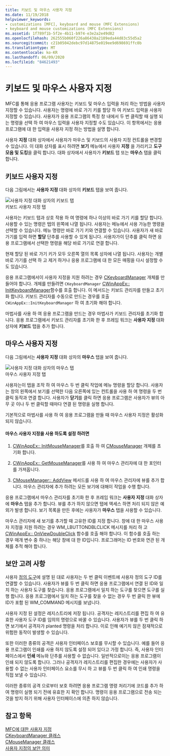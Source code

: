 ```yaml
---
title: 키보드 및 마우스 사용자 지정
ms.date: 11/19/2018
helpviewer_keywords:
- customizations [MFC], keyboard and mouse (MFC Extensions)
- keyboard and mouse customizations (MFC Extensions)
ms.assetid: 1f789f1b-5f2e-4b11-b974-e3e2a2e49d82
ms.openlocfilehash: 262555b060f226a86438a2189eda44d83c55d5a2
ms.sourcegitcommit: c21b05042debc97d14875e019ee9d698691ffc0b
ms.translationtype: MT
ms.contentlocale: ko-KR
ms.lasthandoff: 06/09/2020
ms.locfileid: "84621493"
---
```

# <a name="keyboard-and-mouse-customization"></a>키보드 및 마우스 사용자 지정

MFC를 통해 응용 프로그램 사용자는 키보드 및 마우스 입력을 처리 하는 방법을 사용자 지정할 수 있습니다. 사용자는 명령에 바로 가기 키를 할당 하 여 키보드 입력을 사용자 지정할 수 있습니다. 사용자가 응용 프로그램의 특정 창 내에서 두 번 클릭할 때 실행 되는 명령을 선택 하 여 마우스 입력을 사용자 지정할 수도 있습니다. 이 항목에서는 응용 프로그램에 대 한 입력을 사용자 지정 하는 방법을 설명 합니다.

사용자 **지정** 대화 상자에서 사용자가 마우스 및 키보드의 사용자 지정 컨트롤을 변경할 수 있습니다. 이 대화 상자를 표시 하려면 **보기** 메뉴에서 사용자 **지정** 을 가리키고 **도구 모음 및 도킹**을 클릭 합니다. 대화 상자에서 사용자가 **키보드** 탭 또는 **마우스** 탭을 클릭 합니다.

## <a name="keyboard-customization"></a>키보드 사용자 지정

다음 그림에서는 **사용자 지정** 대화 상자의 **키보드** 탭을 보여 줍니다.

![사용자 지정 대화 상자의 키보드 탭](../mfc/media/mfcnextkeyboardtab.png "사용자 지정 대화 상자의 키보드 탭") <br/>
키보드 사용자 지정 탭

사용자는 키보드 탭과 상호 작용 하 여 명령에 하나 이상의 바로 가기 키를 할당 합니다. 사용할 수 있는 명령은 탭의 왼쪽에 나열 됩니다. 사용자는 메뉴에서 사용 가능한 명령을 선택할 수 있습니다. 메뉴 명령만 바로 가기 키와 연결할 수 있습니다. 사용자가 새 바로 가기를 입력 하면 **할당** 단추를 사용할 수 있게 됩니다. 사용자가이 단추를 클릭 하면 응용 프로그램에서 선택한 명령을 해당 바로 가기로 연결 합니다.

현재 할당 된 바로 가기 키가 모두 오른쪽 열의 목록 상자에 나열 됩니다. 사용자는 개별 바로 가기를 선택 하 고 제거 하거나 응용 프로그램에 대 한 모든 매핑을 다시 설정할 수도 있습니다.

응용 프로그램에서이 사용자 지정을 지원 하려는 경우 [CKeyboardManager](reference/ckeyboardmanager-class.md) 개체를 만들어야 합니다. 개체를 만들려면 `CKeyboardManager` [CWinAppEx:: InitKeyboardManager](reference/cwinappex-class.md#initkeyboardmanager)함수를 호출 합니다. 이 메서드는 키보드 관리자를 만들고 초기화 합니다. 키보드 관리자를 수동으로 만드는 경우를 호출 `CWinAppEx::InitKeyboardManager` 하 여 초기화 해야 합니다.

마법사를 사용 하 여 응용 프로그램을 만드는 경우 마법사가 키보드 관리자를 초기화 합니다. 응용 프로그램에서 키보드 관리자를 초기화 한 후 프레임 워크는 **사용자 지정** 대화 상자에 **키보드** 탭을 추가 합니다.

## <a name="mouse-customization"></a>마우스 사용자 지정

다음 그림에서는 **사용자 지정** 대화 상자의 **마우스** 탭을 보여 줍니다.

![사용자 지정 대화 상자의 마우스 탭](../mfc/media/mfcnextmousetab.png "사용자 지정 대화 상자의 마우스 탭") <br/>
마우스 사용자 지정 탭

사용자는이 탭을 조작 하 여 마우스 두 번 클릭 작업에 메뉴 명령을 할당 합니다. 사용자는 창의 왼쪽에서 보기를 선택한 다음 오른쪽에 있는 컨트롤을 사용 하 여 명령을 두 번 클릭 동작과 연결 합니다. 사용자가 **닫기**를 클릭 하면 응용 프로그램은 사용자가 뷰의 아무 곳 이나 두 번 클릭할 때마다 연결 된 명령을 실행 합니다.

기본적으로 마법사를 사용 하 여 응용 프로그램을 만들 때 마우스 사용자 지정은 활성화 되지 않습니다.

#### <a name="to-enable-mouse-customization"></a>마우스 사용자 지정을 사용 하도록 설정 하려면

1. [CWinAppEx:: InitMouseManager](reference/cwinappex-class.md#initmousemanager)를 호출 하 여 [CMouseManager](reference/cmousemanager-class.md) 개체를 초기화 합니다.

1. [CWinAppEx:: GetMouseManager](reference/cwinappex-class.md#getmousemanager)를 사용 하 여 마우스 관리자에 대 한 포인터를 가져옵니다.

1. [CMouseManager:: AddView](reference/cmousemanager-class.md#addview) 메서드를 사용 하 여 마우스 관리자에 뷰를 추가 합니다. 마우스 관리자에 추가 하려는 모든 보기에 대해이 작업을 수행 합니다.

응용 프로그램에서 마우스 관리자를 초기화 한 후 프레임 워크는 **사용자 지정** 대화 상자에 **마우스** 탭을 추가 합니다. 뷰를 추가 하지 않으면 탭에 액세스 하면 처리 되지 않은 예외가 발생 합니다. 보기 목록을 만든 후에는 사용자가 **마우스** 탭을 사용할 수 있습니다.

마우스 관리자에 새 보기를 추가할 때 고유한 ID를 지정 합니다. 창에 대 한 마우스 사용자 지정을 지원 하려는 경우 WM_LBUTTONDBLCLICK 메시지를 처리 하 고 [CWinAppEx:: OnViewDoubleClick](reference/cwinappex-class.md#onviewdoubleclick) 함수를 호출 해야 합니다. 이 함수를 호출 하는 경우 매개 변수 중 하나는 해당 창에 대 한 ID입니다. 프로그래머는 ID 번호와 연관 된 개체를 추적 해야 합니다.

## <a name="security-concerns"></a>보안 고려 사항

사용자 [정의 도구](user-defined-tools.md)에 설명 된 대로 사용자는 두 번 클릭 이벤트에 사용자 정의 도구 ID를 연결할 수 있습니다. 사용자가 뷰를 두 번 클릭 하면 응용 프로그램에서 연결 된 ID와 일치 하는 사용자 도구를 찾습니다. 응용 프로그램에서 일치 하는 도구를 찾으면 도구를 실행 합니다. 응용 프로그램에서 일치 하는 도구를 찾을 수 없는 경우 두 번 클릭 한 뷰에 ID가 포함 된 WM_COMMAND 메시지를 보냅니다.

사용자 지정 된 설정은 레지스트리에 저장 됩니다. 공격자는 레지스트리를 편집 하 여 유효한 사용자 도구 ID를 임의의 명령으로 바꿀 수 있습니다. 사용자가 뷰를 두 번 클릭 하면 보기에서 공격자가 planted 명령을 처리 합니다. 이로 인해 예기치 않은 잠재적으로 위험한 동작이 발생할 수 있습니다.

또한 이러한 종류의 공격은 사용자 인터페이스 보호를 무시할 수 있습니다. 예를 들어 응용 프로그램이 인쇄를 사용 하지 않도록 설정 되어 있다고 가정 합니다. 즉, 사용자 인터페이스에서 **인쇄** 메뉴와 단추를 사용할 수 없습니다. 일반적으로이는 응용 프로그램이 인쇄 되지 않도록 합니다. 그러나 공격자가 레지스트리를 편집한 경우에는 사용자가 사용할 수 없는 사용자 인터페이스 요소를 무시 하 고 뷰를 두 번 클릭 하 여 인쇄 명령을 직접 보낼 수 있습니다.

이러한 종류의 공격 으로부터 보호 하려면 응용 프로그램 명령 처리기에 코드를 추가 하 여 명령이 실행 되기 전에 유효한 지 확인 합니다. 명령이 응용 프로그램으로 전송 되는 것을 방지 하기 위해 사용자 인터페이스에 의존 하지 않습니다.

## <a name="see-also"></a>참고 항목

[MFC에 대한 사용자 지정](customization-for-mfc.md)<br/>
[CKeyboardManager 클래스](reference/ckeyboardmanager-class.md)<br/>
[CMouseManager 클래스](reference/cmousemanager-class.md)<br/>
[사용자 지정의 보안 의미](security-implications-of-customization.md)
